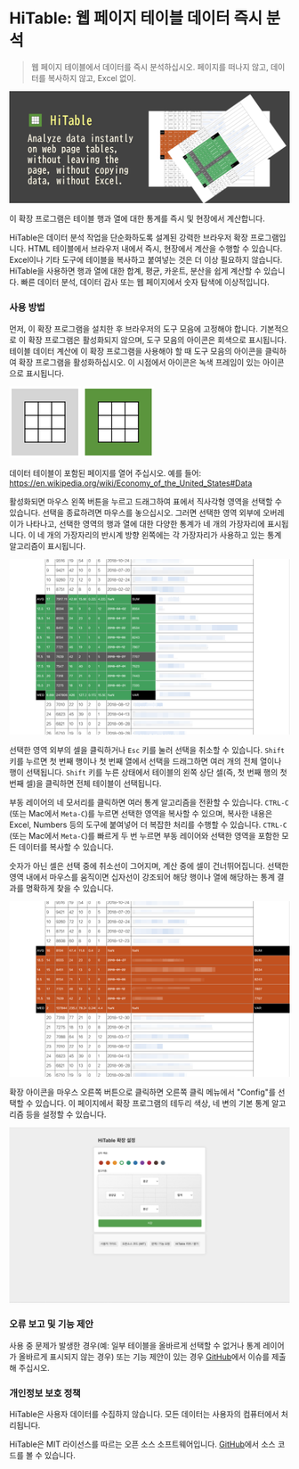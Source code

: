 HiTable: 웹 페이지 테이블 데이터 즉시 분석
===

> 웹 페이지 테이블에서 데이터를 즉시 분석하십시오. 페이지를 떠나지 않고, 데이터를 복사하지 않고, Excel 없이.

![](assets/tile-1.png)

이 확장 프로그램은 테이블 행과 열에 대한 통계를 즉시 및 현장에서 계산합니다.

HiTable은 데이터 분석 작업을 단순화하도록 설계된 강력한 브라우저 확장 프로그램입니다. HTML 테이블에서 브라우저 내에서 즉시, 현장에서 계산을 수행할 수 있습니다. Excel이나 기타 도구에 테이블을 복사하고 붙여넣는 것은 더 이상 필요하지 않습니다. HiTable을 사용하면 행과 열에 대한 합계, 평균, 카운트, 분산을 쉽게 계산할 수 있습니다. 빠른 데이터 분석, 데이터 감사 또는 웹 페이지에서 숫자 탐색에 이상적입니다.

### 사용 방법

먼저, 이 확장 프로그램을 설치한 후 브라우저의 도구 모음에 고정해야 합니다. 기본적으로 이 확장 프로그램은 활성화되지 않으며, 도구 모음의 아이콘은 회색으로 표시됩니다. 테이블 데이터 계산에 이 확장 프로그램을 사용해야 할 때 도구 모음의 아이콘을 클릭하여 확장 프로그램을 활성화하십시오. 이 시점에서 아이콘은 녹색 프레임이 있는 아이콘으로 표시됩니다.

![](../assets/inactive.png)
![](../assets/active.png)

데이터 테이블이 포함된 페이지를 열어 주십시오. 예를 들어: 
https://en.wikipedia.org/wiki/Economy_of_the_United_States#Data

활성화되면 마우스 왼쪽 버튼을 누르고 드래그하여 표에서 직사각형 영역을 선택할 수 있습니다. 선택을 종료하려면 마우스를 놓으십시오. 그러면 선택한 영역 외부에 오버레이가 나타나고, 선택한 영역의 행과 열에 대한 다양한 통계가 네 개의 가장자리에 표시됩니다. 이 네 개의 가장자리의 반시계 방향 왼쪽에는 각 가장자리가 사용하고 있는 통계 알고리즘이 표시됩니다.

![](assets/screenshot-1.png)

선택한 영역 외부의 셀을 클릭하거나 `Esc` 키를 눌러 선택을 취소할 수 있습니다. `Shift` 키를 누르면 첫 번째 행이나 첫 번째 열에서 선택을 드래그하면 여러 개의 전체 열이나 행이 선택됩니다. `Shift` 키를 누른 상태에서 테이블의 왼쪽 상단 셀(즉, 첫 번째 행의 첫 번째 셀)을 클릭하면 전체 테이블이 선택됩니다.

부동 레이어의 네 모서리를 클릭하면 여러 통계 알고리즘을 전환할 수 있습니다. `CTRL-C` (또는 Mac에서 `Meta-C`)를 누르면 선택한 영역을 복사할 수 있으며, 복사한 내용은 Excel, Numbers 등의 도구에 붙여넣어 더 복잡한 처리를 수행할 수 있습니다. `CTRL-C` (또는 Mac에서 `Meta-C`)를 빠르게 두 번 누르면 부동 레이어와 선택한 영역을 포함한 모든 데이터를 복사할 수 있습니다.

숫자가 아닌 셀은 선택 중에 취소선이 그어지며, 계산 중에 셀이 건너뛰어집니다. 선택한 영역 내에서 마우스를 움직이면 십자선이 강조되어 해당 행이나 열에 해당하는 통계 결과를 명확하게 찾을 수 있습니다.

![](assets/screenshot-2.png)

확장 아이콘을 마우스 오른쪽 버튼으로 클릭하면 오른쪽 클릭 메뉴에서 "Config"를 선택할 수 있습니다. 이 페이지에서 확장 프로그램의 테두리 색상, 네 변의 기본 통계 알고리즘 등을 설정할 수 있습니다.

![](assets/config-ko.png)

### 오류 보고 및 기능 제안

사용 중 문제가 발생한 경우(예: 일부 테이블을 올바르게 선택할 수 없거나 통계 레이어가 올바르게 표시되지 않는 경우) 또는 기능 제안이 있는 경우 [GitHub](https://github.com/wxy/HiTable/issues)에서 이슈를 제출해 주십시오.

### 개인정보 보호 정책

HiTable은 사용자 데이터를 수집하지 않습니다. 모든 데이터는 사용자의 컴퓨터에서 처리됩니다.

HiTable은 MIT 라이선스를 따르는 오픈 소스 소프트웨어입니다. [GitHub](https://github.com/wxy/HiTable)에서 소스 코드를 볼 수 있습니다.